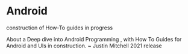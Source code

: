 # Android
construction of How-To guides in progress


About
a Deep dive into Android Programming , with How To Guides for Android and UIs in construction. ~ Justin Mitchell 2021 release
